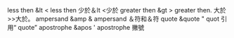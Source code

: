 less then &lt  < less then          少於＆lt <少於
greater then &gt > greater then.    大於>>大於。
ampersand &amp & ampersand          ＆符和＆符
quote &quote " quot                 引用“ quote”
apostrophe &apos ' apostrophe       撇號

